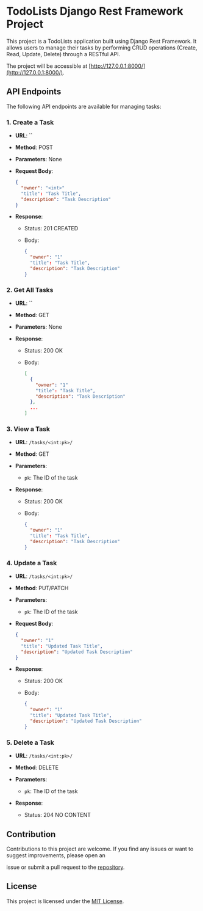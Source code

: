 # TodoLists Django Rest Framework Project

This project is a TodoLists application built using Django Rest Framework. It allows users to manage their tasks by performing CRUD operations (Create, Read, Update, Delete) through a RESTful API.


   The project will be accessible at [http://127.0.0.1:8000/](http://127.0.0.1:8000/).

## API Endpoints

The following API endpoints are available for managing tasks:

### 1. Create a Task

- **URL**: ``
- **Method**: POST
- **Parameters**: None
- **Request Body**:

  ```json
  {
    "owner": "<int>"
    "title": "Task Title",
    "description": "Task Description"
  }
  ```

- **Response**:

  - Status: 201 CREATED
  - Body:

    ```json
    {
      "owner": "1"
      "title": "Task Title",
      "description": "Task Description"
    }
    ```

### 2. Get All Tasks

- **URL**: ``
- **Method**: GET
- **Parameters**: None
- **Response**:

  - Status: 200 OK
  - Body:

    ```json
    [
      {
        "owner": "1"
        "title": "Task Title",
        "description": "Task Description"
      },
      ...
    ]
    ```

### 3. View a Task

- **URL**: `/tasks/<int:pk>/`
- **Method**: GET
- **Parameters**:
  - `pk`: The ID of the task
- **Response**:

  - Status: 200 OK
  - Body:

    ```json
    {
      "owner": "1"
      "title": "Task Title",
      "description": "Task Description"
    }
    ```

### 4. Update a Task

- **URL**: `/tasks/<int:pk>/`
- **Method**: PUT/PATCH
- **Parameters**:
  - `pk`: The ID of the task
- **Request Body**:

  ```json
  {
    "owner": "1"
    "title": "Updated Task Title",
    "description": "Updated Task Description"
  }
  ```

- **Response**:

  - Status: 200 OK
  - Body:

    ```json
    {
      "owner": "1"
      "title": "Updated Task Title",
      "description": "Updated Task Description"
    }
    ```

### 5. Delete a Task

- **URL**: `/tasks/<int:pk>/`
- **Method**: DELETE
- **Parameters**:
  - `pk`: The ID of the task
- **Response**:

  - Status: 204 NO CONTENT

## Contribution

Contributions to this project are welcome. If you find any issues or want to suggest improvements, please open an

 issue or submit a pull request to the [repository](https://github.com/jithu-francis017/Todo_List_API).

## License

This project is licensed under the [MIT License](LICENSE).
